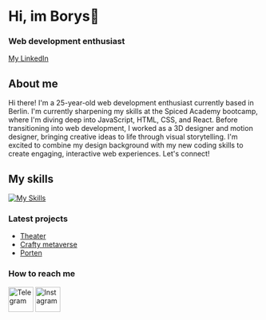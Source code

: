 # Hi, im Borys👋
### Web development enthusiast
[My LinkedIn](https://www.linkedin.com/in/borys-kravtsov-b068a9184/)
## About me
Hi there! I'm a 25-year-old web development enthusiast currently based in Berlin. I'm currently sharpening my skills at the Spiced Academy bootcamp, where I'm diving deep into JavaScript, HTML, CSS, and React. Before transitioning into web development, I worked as a 3D designer and motion designer, bringing creative ideas to life through visual storytelling. I'm excited to combine my design background with my new coding skills to create engaging, interactive web experiences. Let's connect!

## My skills
[![My Skills](https://skillicons.dev/icons?i=visualstudio,js,html,css,sass,npm,ps,ae,pr,ai,blender,unreal,figma	)](https://skillicons.dev)

### Latest projects
- [Theater](https://boryskravtsov.github.io/Theater/)
- [Crafty metaverse](https://boryskravtsov.github.io/Crafty-metaverse/)
- [Porten](https://boryskravtsov.github.io/porten-repo/)

### How to reach me
[<img src="https://cdn.pixabay.com/photo/2021/12/27/10/50/telegram-icon-6896828_960_720.png" width="50" alt="Telegram">](https://t.me/mmamkinn)
[<img src="https://upload.wikimedia.org/wikipedia/commons/a/a5/Instagram_icon.png" width="50" alt="Instagram">](https://t.me/mmamkinn)
